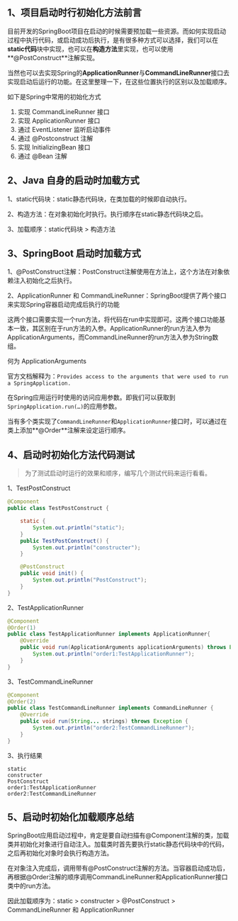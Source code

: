 ## 1、项目启动时行初始化方法前言

目前开发的SpringBoot项目在启动的时候需要预加载一些资源。而如何实现启动过程中执行代码，或启动成功后执行，是有很多种方式可以选择，我们可以在**static代码**块中实现，也可以在**构造方法**里实现，也可以使用**@PostConstruct**注解实现。

当然也可以去实现Spring的**ApplicationRunner**与**CommandLineRunner**接口去实现启动后运行的功能。在这里整理一下，在这些位置执行的区别以及加载顺序。

如下是Spring中常用的初始化方式

1. 实现 CommandLineRunner 接口
2. 实现 ApplicationRunner 接口
3. 通过 EventListener 监听启动事件
4. 通过 @Postconstruct 注解
5. 实现 InitializingBean 接口
6. 通过 @Bean 注解



## 2、Java 自身的启动时加载方式

1、static代码块：static静态代码块，在类加载的时候即自动执行。

2、构造方法：在对象初始化时执行。执行顺序在static静态代码块之后。

3、加载顺序：static代码块 > 构造方法



## 3、SpringBoot 启动时加载方式

1、@PostConstruct注解：PostConstruct注解使用在方法上，这个方法在对象依赖注入初始化之后执行。

2、ApplicationRunner 和 CommandLineRunner：SpringBoot提供了两个接口来实现Spring容器启动完成后执行的功能

这两个接口需要实现一个run方法，将代码在run中实现即可。这两个接口功能基本一致，其区别在于run方法的入参。ApplicationRunner的run方法入参为ApplicationArguments，而CommandLineRunner的run方法入参为String数组。

何为 ApplicationArguments

官方文档解释为：`Provides access to the arguments that were used to run a SpringApplication.`

在Spring应用运行时使用的访问应用参数。即我们可以获取到`SpringApplication.run(…)`的应用参数。

当有多个类实现了`CommandLineRunner`和`ApplicationRunner`接口时，可以通过在类上添加**@Order**注解来设定运行顺序。



## 4、启动时初始化方法代码测试

> 为了测试启动时运行的效果和顺序，编写几个测试代码来运行看看。

1、TestPostConstruct

```java
@Component
public class TestPostConstruct {

    static {
        System.out.println("static");
    }
    public TestPostConstruct() {
        System.out.println("constructer");
    }

    @PostConstruct
    public void init() {
        System.out.println("PostConstruct");
    }
}
```

2、TestApplicationRunner

```java
@Component
@Order(1)
public class TestApplicationRunner implements ApplicationRunner{
    @Override
    public void run(ApplicationArguments applicationArguments) throws Exception {
        System.out.println("order1:TestApplicationRunner");
    }
}
```

3、TestCommandLineRunner

```java
@Component
@Order(2)
public class TestCommandLineRunner implements CommandLineRunner {
    @Override
    public void run(String... strings) throws Exception {
        System.out.println("order2:TestCommandLineRunner");
    }
}
```

3、执行结果

```
static
constructer
PostConstruct
order1:TestApplicationRunner
order2:TestCommandLineRunner
```



## 5、启动时初始化加载顺序总结

SpringBoot应用启动过程中，肯定是要自动扫描有@Component注解的类，加载类并初始化对象进行自动注入。加载类时首先要执行static静态代码块中的代码，之后再初始化对象时会执行构造方法。

在对象注入完成后，调用带有@PostConstruct注解的方法。当容器启动成功后，再根据@Order注解的顺序调用CommandLineRunner和ApplicationRunner接口类中的run方法。

因此加载顺序为：static > constructer > @PostConstruct > CommandLineRunner 和 ApplicationRunner


